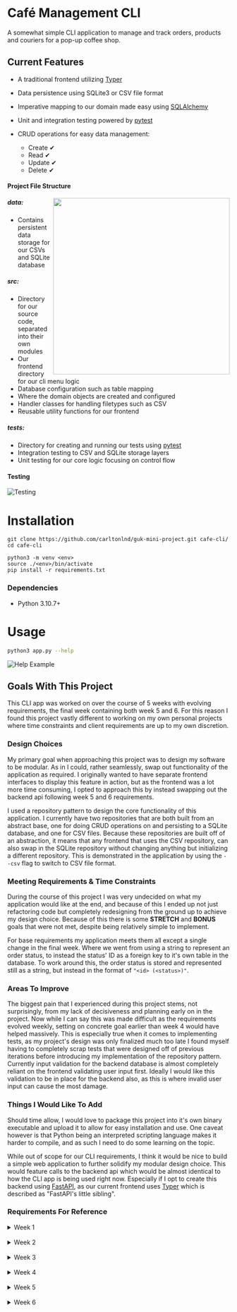 # Café Management CLI

A somewhat simple CLI application to manage and track orders, products and couriers for a pop-up coffee shop.

## Current Features

- A traditional frontend utilizing [Typer](https://github.com/tiangolo/typer)
- Data persistence using SQLite3 or CSV file format
- Imperative mapping to our domain made easy using [SQLAlchemy](https://www.sqlalchemy.org/)
- Unit and integration testing powered by [pytest](https://docs.pytest.org/en/7.2.x/)
- CRUD operations for easy data management:

  - Create ✔
  - Read ✔
  - Update ✔
  - Delete ✔

#### Project File Structure

<img align="right" width="auto" height="400" src="https://i.ibb.co/52kCCGb/cafe-file-structure.png">

##### data:

- Contains persistent data storage for our CSVs and SQLite database

##### src:

- Directory for our source code, separated into their own modules
- Our frontend directory for our cli menu logic
- Database configuration such as table mapping
- Where the domain objects are created and configured
- Handler classes for handling filetypes such as CSV
- Reusable utility functions for our frontend

##### tests:

- Directory for creating and running our tests using [pytest](https://docs.pytest.org/en/7.2.x/)
- Integration testing to CSV and SQLite storage layers
- Unit testing for our core logic focusing on control flow

#### Testing

![Testing](https://i.ibb.co/D9QkbfW/cafe-testing.png)

# Installation

```
git clone https://github.com/carltonlnd/guk-mini-project.git cafe-cli/
cd cafe-cli

python3 -m venv <env>
source ./<env>/bin/activate
pip install -r requirements.txt
```

### Dependencies

- Python 3.10.7+

# Usage

```sh
python3 app.py --help

```

![Help Example](https://i.ibb.co/k667yJK/cafe-help.png)

## Goals With This Project

This CLI app was worked on over the course of 5 weeks with evolving requirements, the final week containing both week 5 and 6.
For this reason I found this project vastly different to working on my own personal projects where time constraints and client
requirements are up to my own discretion.

### Design Choices

My primary goal when approaching this project was to design my software to be modular. As in I could, rather seamlessly, swap out
functionality of the application as required. I originally wanted to have separate frontend interfaces to display this feature
in action, but as the frontend was a lot more time consuming, I opted to approach this by instead swapping out the backend api following
week 5 and 6 requirements.

I used a repository pattern to design the core functionality of this application. I currently have two repositories that are both built from
an abstract base, one for doing CRUD operations on and persisting to a SQLite database, and one for CSV files. Because these repositories are
built off of an abstraction, it means that any frontend that uses the CSV repository, can also swap in the SQLite repository without changing
anything but initializing a different repository. This is demonstrated in the application by using the `--csv` flag to switch to CSV file
format.

### Meeting Requirements & Time Constraints

During the course of this project I was very undecided on what my application would like at the end, and because of this I ended up not just
refactoring code but completely redesigning from the ground up to achieve my design choice. Because of this there is some **STRETCH** and
**BONUS** goals that were not met, despite being relatively simple to implement.

For base requirements my application meets them all except a single change in the final week. Where we went from using a string to represent an
order status, to instead the status' ID as a foreign key to it's own table in the database. To work around this, the order status is stored and
represented still as a string, but instead in the format of `"<id> (<status>)"`.

### Areas To Improve

The biggest pain that I experienced during this project stems, not surprisingly, from my lack of decisiveness and planning early on in the project.
Now while I can say this was made difficult as the requirements evolved weekly, setting on concrete goal earlier than week 4 would have helped
massively. This is especially true when it comes to implementing tests, as my project's design was only finalized much too late I found myself having
to completely scrap tests that were designed off of previous iterations before introducing my implementation of the repository pattern. Currently input
validation for the backend database is almost completely reliant on the frontend validating user input first. Ideally I would like this validation to be
in place for the backend also, as this is where invalid user input can cause the most damage.

### Things I Would Like To Add

Should time allow, I would love to package this project into it's own binary executable and upload it to allow for easy installation and use. One
caveat however is that Python being an interpreted scripting language makes it harder to compile, and as such I need to do some learning on the
topic.

While out of scope for our CLI requirements, I think it would be nice to build a simple web application to further solidify my modular design choice.
This would feature calls to the backend api which would be almost identical to how the CLI app is being used right now. Especially if I opt to create
this backend using [FastAPI](https://github.com/tiangolo/fastapi), as our current frontend uses [Typer](https://github.com/tiangolo/typer) which is
described as "FastAPI's little sibling".

### Requirements For Reference

<details>
<summary>Week 1</summary>
<br>
As a user I want to:
<ul>
<li>create a product and add it to a list</li>
<li>view all products</li>
<li>STRETCH update or delete a product</li>
<br>
<li>A product should just be a string containing its name, i.e: "Coke Zero"</li>
<li>A list of products should be a list of strings , i.e: ["Coke Zero"]</li>
</ul>
</details>
<br>
<details>
<summary>Week 2</summary>
<br>
As a user I want to:
<ul>
<li>create a product or order and add it to a list</li>
<li>view all products or orders</li>
<li>STRETCH I want to be able to update or delete a product or order</li>
<br>
<li>A product should just be a string containing its name, i.e: "Coke Zero"</li>
<li>A list of products should be a list of strings, i.e: ["Coke Zero"]</li>
<li>An order should be a dict, i.e:</li>

```python
{
  "customer_name": "John",
  "customer_address": "Unit 2, 12 Main Street, LONDON, WH1 2ER",
  "customer_phone": "0789887334",
  "status": "preparing"
}
```

<li>A list of orders should be a list of dicts, i.e: [{...}.{...}]</li>
</ul>
</details>
<br>
<details>
<summary>Week 3</summary>
<br>
As a user I want to:
<ul>
<li>create a product, courier, or order and add it to a list</li>
<li>view all products, couriers, or orders</li>
<li>update the status of an order</li>
<li>persist my data (products and couriers)</li>
<li>STRETCH update or delete a product, order, or courier</li>
<br>
<li>A product should just be a string containing its name, i.e: "Coke Zero"</li>
<li>A list of products should be a list of strings, i.e: ["Coke Zero"]</li>
<li>A courier should just be a string containing its name, i.e: "John"</li>
<li>A list of couriers should be a list of strings, i.e: ["John"]</li>
<li>An order should be a dict, i.e:</li>

```python
{
  "customer_name": "John",
  "customer_address": "Unit 2, 12 Main Street, LONDON, WH1 2ER",
  "customer_phone": "0789887334",
  "courier": 2,
  "status": "preparing"
}
```

<li>A list of orders should be a list of dicts, i.e: [{...}.{...}]</li>
<li>Data should be persisted to a .txt file on a new line for each courier or product, ie:</li>

```
John
Claire
```

</ul>
</details>
<br>
<details>
<summary>Week 4</summary>
<br>
As a user I want to:
<ul>
<li>create a product, courier, or order dictionary and add it to a list</li>
<li>view all products, couriers, or orders</li>
<li>update the status of an order</li>
<li>persist my data</li>
<li>STRETCH update or delete a product, order, or courier</li>
<li>BONUS list orders by status or courier</li>
<br>
<li>A product should be a dict, i.e:</li>

```python
{
"name": "Coke Zero",
"price": 0.8 # Float
}
```

<li>A courier should be a dict, i.e:</li>

```python
{
"name": "Bob",
"phone": "0789887889"
}
```

<li>An order should be a dict, i.e:</li>

```python
{
"customer_name": "John",
"customer_address": "Unit 2, 12 Main Street, LONDON, WH1 2ER",
"customer_phone": "0789887334",
"courier": 2, # Courier index
"status": "preparing",
"items": "1, 3, 4" # Product index
}
```

<li>Data should be persisted to a .csv file on a new line for each courier, order, or product, ie:</li>

```csv
John,"Unit 2, 12 Main Street, LONDON, WH1 2ER",2,preparing,"1,3,4"
```

</ul>
</details>
<br>
<details>
<summary>Week 5</summary>
<br>
As a user I want to:
<ul>
<li>create a product or courier and add it to a database table</li>
<li>create an order and add the order dictionary to a list</li>
<li>view all products, couriers, or orders</li>
<li>update the status of an order</li>
<li>persist my data</li>
<li>STRETCH update or delete a product, order, or courier</li>
<li>BONUS list orders by status or courier</li>
<li>BONUS track my product inventory</li>
<li>BONUS import/export my entities in CSV format</li>
<br>
<li>A row in the products table should contain the following information:</li>

```python
{
 "id": 4,
 "name": "Coke Zero",
 "price": 0.8
}
```

<li>A row in the couriers table should contain the following information:</li>

```python
{
 "id": 2,
 "name": "Bob",
 "phone": "0789887889"
}
```

<li>An order should be a dict, i.e:</li>

```python
{
 "customer_name": "John",
 "customer_address": "Unit 2, 12 Main Street, LONDON, WH1 2ER",
 "customer_phone": "0789887334",
 "courier": 2, # Courier ID
 "status": "preparing",
 "items": "1, 3, 4" # Product IDs
}
```

<li>Orders should be persisted to a .csv file on a new line for each order, ie:</li>

```csv
John,"Unit 2, 12 Main Street, LONDON, WH1 2ER",2,preparing,"1,3,4"
```

</ul>
</details>
<br>
<details>
<summary>Week 6</summary>
<br>
As a user I want to:
<ul>
<li>create a product, courier, or order and add it to a table</li>
<li>view all products, couriers, or orders</li>
<li>update the status of an order</li>
<li>persist my data in a database</li>
<li>STRETCH delete or update a product, order, or courier</li>
<li>BONUS display orders by status or courier</li>
<li>BONUS CRUD a list of customers</li>
<li>BONUS track my product inventory</li>
<li>BONUS import/export my entities in CSV format</li>
<br>
<li>A row in the products table should contain the following information:</li>

```python
{
 "id": 4,
 "name": "Coke Zero",
 "price": 0.8
}
```

<li>A row in the couriers table should contain the following information:</li>

```python
{
 "id": 2,
 "name": "Bob",
 "phone": "0789887889"
}
```

<li>A row in the orders table should contain the following information:</li>

```python
{
 "id": 1,
 "customer_name": "John",
 "customer_address": "Unit 2, 12 Main Street, LONDON, WH1 2ER",
 "customer_phone": "0789887334",
 "courier": 2, # Courier ID
 "status": 1, # Order status ID
 "items": "1, 3, 4" # Product IDs
}
```

<li>A row in the order_status table should contain the following information:</li>

```python
{
 "id": 1,
 "order_status": "preparing"
}
```
